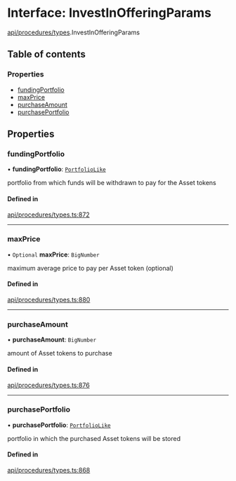 # Interface: InvestInOfferingParams

[api/procedures/types](../wiki/api.procedures.types).InvestInOfferingParams

## Table of contents

### Properties

- [fundingPortfolio](../wiki/api.procedures.types.InvestInOfferingParams#fundingportfolio)
- [maxPrice](../wiki/api.procedures.types.InvestInOfferingParams#maxprice)
- [purchaseAmount](../wiki/api.procedures.types.InvestInOfferingParams#purchaseamount)
- [purchasePortfolio](../wiki/api.procedures.types.InvestInOfferingParams#purchaseportfolio)

## Properties

### fundingPortfolio

• **fundingPortfolio**: [`PortfolioLike`](../wiki/types#portfoliolike)

portfolio from which funds will be withdrawn to pay for the Asset tokens

#### Defined in

[api/procedures/types.ts:872](https://github.com/PolymeshAssociation/polymesh-sdk/blob/07a4c5b0/src/api/procedures/types.ts#L872)

___

### maxPrice

• `Optional` **maxPrice**: `BigNumber`

maximum average price to pay per Asset token (optional)

#### Defined in

[api/procedures/types.ts:880](https://github.com/PolymeshAssociation/polymesh-sdk/blob/07a4c5b0/src/api/procedures/types.ts#L880)

___

### purchaseAmount

• **purchaseAmount**: `BigNumber`

amount of Asset tokens to purchase

#### Defined in

[api/procedures/types.ts:876](https://github.com/PolymeshAssociation/polymesh-sdk/blob/07a4c5b0/src/api/procedures/types.ts#L876)

___

### purchasePortfolio

• **purchasePortfolio**: [`PortfolioLike`](../wiki/types#portfoliolike)

portfolio in which the purchased Asset tokens will be stored

#### Defined in

[api/procedures/types.ts:868](https://github.com/PolymeshAssociation/polymesh-sdk/blob/07a4c5b0/src/api/procedures/types.ts#L868)
